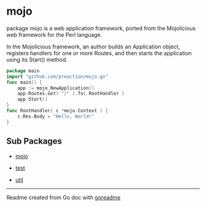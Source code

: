 # mojo

package mojo is a web application framework, ported from the
Mojolicious web framework for the Perl language.

In the Mojolicious framework, an author builds an Application object,
registers handlers for one or more Routes, and then starts the
application using its Start() method.

```go
package main
import "github.com/preaction/mojo.go"
func main() {
	app := mojo.NewApplication()
	app.Routes.Get( "/" ).To( RootHandler )
	app.Start()
}
func RootHandler( c *mojo.Context ) {
	c.Res.Body = "Hello, World!"
}
```

## Sub Packages

* [mojo](./mojo)

* [test](./test)

* [util](./util)

---
Readme created from Go doc with [goreadme](https://github.com/posener/goreadme)
